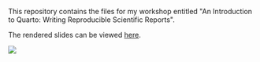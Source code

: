 This repository contains the files for my workshop entitled "An Introduction to Quarto: Writing Reproducible Scientific Reports".

The rendered slides can be viewed [here](https://lclair.ca/intro_to_quarto/intro_to_quarto.html#/section).

[![]("images/title_slide.png")](https://lclair.ca/intro_to_quarto/intro_to_quarto.html#/section)